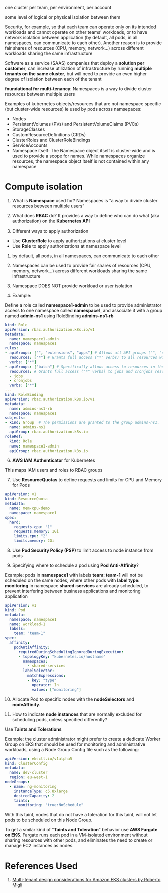 
one cluster per team, per environment, per account

some level of logical or physical isolation between them

Security, for example, so that each team can operate only on its intended workloads and cannot operate on other teams’ workloads, or to have network isolation between application (by default, all pods, in all namespaces, can communicate to each other). Another reason is to provide fair shares of resources (CPU, memory, network…) across different workloads sharing the same infrastructure

Software as a service (SAAS) companies that deploy a **solution per customer**, can increase utilization of infrastructure by running **multiple tenants on the same cluster**, but will need to provide an even higher degree of isolation between each of the tenant

**foundational for multi-tenancy**: Namespaces is a way to divide cluster resources between multiple users

Examples of kubernetes objects/resources that are not namespace specific (but cluster-wide resources) ie used by pods across namsepaces:

- Nodes
- PersistentVolumes (PVs) and PersistentVolumeClaims (PVCs)
- StorageClasses
- CustomResourceDefinitions (CRDs)
- ClusterRoles and ClusterRoleBindings
- ServiceAccounts
- Namespace itself: The Namespace object itself is cluster-wide and is used to provide a scope for names. While namespaces organize resources, the namespace object itself is not contained within any namespace

# Compute isolation

1.  What is **Namespace** used for?
Namespaces is “a way to divide cluster resources between multiple users”

1. What does **RBAC** do?
It provides a way to define who can do what (aka authorization) on the **Kubernetes API**

1. Different ways to apply authorization
- Use **ClusterRole** to apply authorizations at cluster level
- Use **Role** to apply authorizations at namespace level

1. by default, all pods, in all namespaces, can communicate to each other

1. Namespaces can be used to provide fair shares of resources (CPU, memory, network…) across different workloads sharing the same infrastructure

1. Namespace DOES NOT provide workload or user isolation



5. Example:

Define a role called **namespace1-admin** to be used to provide administrator access to one namespace called **namespace1**, and associate it with a group named **admin-ns1** using RoleBinding **admins-ns1-rb**

```yaml
kind: Role
apiVersion: rbac.authorization.k8s.io/v1
metadata:
  name: namespace1-admin
  namespace: namespace1
rules:
- apiGroups: ["", "extensions", "apps"] # Allows all API groups ("", "extensions", "apps").
  resources: ["*"] # Grants full access ("*" verbs) to all resources within these API groups
  verbs: ["*"]
- apiGroups: ["batch"] # Specifically allows access to resources in the batch API group ("batch").
  resources: # Grants full access ("*" verbs) to jobs and cronjobs resources within the batch API group.
  - jobs
  - cronjobs
  verbs: ["*"]
---
kind: RoleBinding
apiVersion: rbac.authorization.k8s.io/v1
metadata:
  name: admins-ns1-rb
  namespace: namespace1
subjects:
- kind: Group  # The permissions are granted to the group admins-ns1.
  name: admins-ns1
  apiGroup: rbac.authorization.k8s.io
roleRef:
  kind: Role
  name: namespace1-admin
  apiGroup: rbac.authorization.k8s.io
```

6. **AWS IAM Authenticator** for Kubernetes

This maps IAM users and roles to RBAC groups

7. Use **ResourceQuotas** to define requests and limits for CPU and Memory for Pods

```yaml
apiVersion: v1
kind: ResourceQuota
metadata:
  name: mem-cpu-demo
  namespace: namespace1
spec:
  hard:
    requests.cpu: "1"
    requests.memory: 1Gi
    limits.cpu: "2"
    limits.memory: 2Gi
```

8. Use **Pod Security Policy (PSP)** to limit access to node instance from pods

9. Specifying where to schedule a pod using **Pod Anti-Affinity**?

Example: pods in **namespace1** with labels **team: team-1** will not be scheduled on the same nodes, where other pods with **label type: monitoring** in namespace **shared-services** are already scheduled, to prevent interfering between business applications and monitoring application

```yaml
apiVersion: v1
kind: Pod
metadata:
  namespace: namespace1
  name: workload-1
  labels:
    team: "team-1"
spec:
  affinity:
    podAntiAffinity:
      requiredDuringSchedulingIgnoredDuringExecution:
      - topologyKey: "kubernetes.io/hostname"
        namespaces:
          - shared-services
        labelSelector:
          matchExpressions:
          - key: "type"
            operator: In
            values: ["monitoring"]
```

10. Allocate Pod to specific nodes with the **nodeSelectors** and **nodeAffinity**.

11. How to indicate **node instances** that are normally excluded for scheduling pods, unless specified differently?

Use **Taints and Tolerations**

Example: the cluster administrator might prefer to create a dedicate Worker Group on EKS that should be used for monitoring and administrative workloads, using a Node Group Config file such as the following:

```yaml
apiVersion: eksctl.io/v1alpha5
kind: ClusterConfig
metadata:
  name: dev-cluster
  region: eu-west-1
nodeGroups:
  - name: ng-monitoring
    instanceType: c5.8xlarge
    desiredCapacity: 2
    taints:
      monitoring: "true:NoSchedule"
```

With this taint, nodes that do not have a toleration for this taint, will not let pods to be scheduled on this Node Group.

To get a smilar kind of "**Taints and Toleration**" behavior use **AWS Fargate on EKS**. Fargate runs each pod in a VM-isolated environment without sharing resources with other pods, and eliminates the need to create or manage EC2 instances as nodes.

# References Used

1. [Multi-tenant design considerations for Amazon EKS clusters by Roberto Migli](https://aws.amazon.com/blogs/containers/multi-tenant-design-considerations-for-amazon-eks-clusters/)
